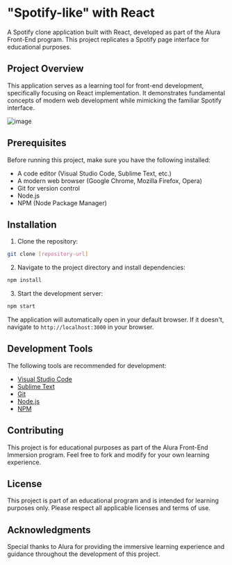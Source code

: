 
# "Spotify-like" with React

A Spotify clone application built with React, developed as part of the Alura Front-End program. This project replicates a Spotify page interface for educational purposes.

## Project Overview

This application serves as a learning tool for front-end development, specifically focusing on React implementation. It demonstrates fundamental concepts of modern web development while mimicking the familiar Spotify interface.

![image](https://github.com/user-attachments/assets/d67d9966-9b59-4886-8587-3577eeddf611)

## Prerequisites

Before running this project, make sure you have the following installed:

- A code editor (Visual Studio Code, Sublime Text, etc.)
- A modern web browser (Google Chrome, Mozilla Firefox, Opera)
- Git for version control
- Node.js
- NPM (Node Package Manager)

## Installation

1. Clone the repository:
```bash
git clone [repository-url]
```

2. Navigate to the project directory and install dependencies:
```bash
npm install
```

3. Start the development server:
```bash
npm start
```

The application will automatically open in your default browser. If it doesn't, navigate to `http://localhost:3000` in your browser.

## Development Tools

The following tools are recommended for development:

- [Visual Studio Code](https://code.visualstudio.com/)
- [Sublime Text](https://www.sublimetext.com/)
- [Git](https://git-scm.com/)
- [Node.js](https://nodejs.org/en/)
- [NPM](https://www.npmjs.com/)

## Contributing

This project is for educational purposes as part of the Alura Front-End Immersion program. Feel free to fork and modify for your own learning experience.

## License

This project is part of an educational program and is intended for learning purposes only. Please respect all applicable licenses and terms of use.

## Acknowledgments

Special thanks to Alura for providing the immersive learning experience and guidance throughout the development of this project.
